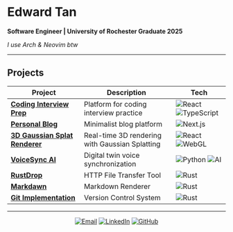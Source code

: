 # Edward Tan

**Software Engineer | University of Rochester Graduate 2025**

*I use Arch & Neovim btw*

---

## Projects

<div align="center">

| Project | Description | Tech |
|---------|-------------|------|
| **[Coding Interview Prep](https://github.com/EdwardJiazhenTan/interview-prep)** | Platform for coding interview practice | ![React](https://img.shields.io/badge/-React-61DAFB?style=flat-square&logo=react&logoColor=black) ![TypeScript](https://img.shields.io/badge/-TypeScript-3178C6?style=flat-square&logo=typescript&logoColor=white) |
| **[Personal Blog](https://github.com/EdwardJiazhenTan/blog)** | Minimalist blog platform | ![Next.js](https://img.shields.io/badge/-Next.js-000000?style=flat-square&logo=next.js&logoColor=white) |
| **[3D Gaussian Splat Renderer](https://github.com/EdwardJiazhenTan/react-gaussian-splat)** | Real-time 3D rendering with Gaussian Splatting | ![React](https://img.shields.io/badge/-React-61DAFB?style=flat-square&logo=react&logoColor=black) ![WebGL](https://img.shields.io/badge/-WebGL-990000?style=flat-square&logo=webgl&logoColor=white) |
| **[VoiceSync AI](https://github.com/EdwardJiazhenTan/VoiceSync-AI)** | Digital twin voice synchronization | ![Python](https://img.shields.io/badge/-Python-3776AB?style=flat-square&logo=python&logoColor=white) ![AI](https://img.shields.io/badge/-AI-FF6F00?style=flat-square) |
| **[RustDrop](https://github.com/EdwardJiazhenTan/RustDrop)** | HTTP File Transfer Tool | ![Rust](https://img.shields.io/badge/-Rust-000000?style=flat-square&logo=rust&logoColor=white) |
| **[Markdawn](https://github.com/EdwardJiazhenTan/markdawn)** | Markdown Renderer | ![Rust](https://img.shields.io/badge/-Rust-000000?style=flat-square&logo=rust&logoColor=white) |
| **[Git Implementation](https://github.com/EdwardJiazhenTan/git)** | Version Control System | ![Rust](https://img.shields.io/badge/-Rust-000000?style=flat-square&logo=rust&logoColor=white) |

</div>

---

<div align="center">

[![Email](https://img.shields.io/badge/-Email-D14836?style=flat-square&logo=gmail&logoColor=white)](mailto:your.email@example.com)
[![LinkedIn](https://img.shields.io/badge/-LinkedIn-0A66C2?style=flat-square&logo=linkedin&logoColor=white)](https://linkedin.com/in/yourprofile)
[![GitHub](https://img.shields.io/badge/-GitHub-181717?style=flat-square&logo=github&logoColor=white)](https://github.com/EdwardJiazhenTan)

</div>
